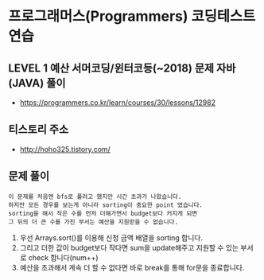 # 프로그래머스(Programmers) 코딩테스트 연습
## LEVEL 1 예산 서머코딩/윈터코등(~2018) 문제 자바(JAVA) 풀이
- https://programmers.co.kr/learn/courses/30/lessons/12982

## 티스토리 주소
- http://hoho325.tistory.com/


## 문제 풀이
```
이 문제를 처음엔 bfs로 풀려고 했지만 시간 초과가 나왔습니다.
하지만 모든 경우를 보는게 아니라 sorting이 중요한 point 였습니다.
sorting을 해서 작은 수를 먼저 더해가면서 budget보다 커지게 되면
그 뒤의 더 큰 수를 가진 부서는 예산을 지원받을 수 없습니다.
```
1. 우선 Arrays.sort()를 이용해 신청 금액 배열을 sorting 합니다.
2. 그리고 더한 값이 budget보다 작다면 sum을 update해주고 지원할 수 있는 부서로 check 합니다(num++)
3. 예산을 초과해서 계속 더 할 수 없다면 바로 break를 통해 for문을 종료합니다.
